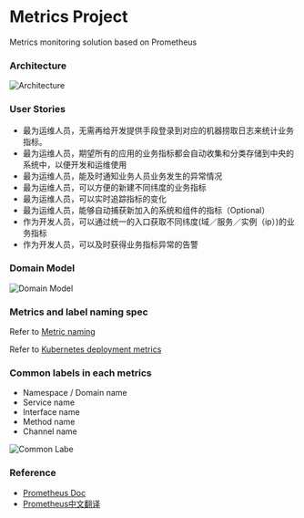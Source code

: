 # Metrics Project
Metrics monitoring solution based on Prometheus

### Architecture

![Architecture](https://github.com/cx580/Metrics_Project/blob/master/pic/architecture.png)

### User Stories

- 最为运维人员，无需再给开发提供手段登录到对应的机器捞取日志来统计业务指标。
- 最为运维人员，期望所有的应用的业务指标都会自动收集和分类存储到中央的系统中，以便开发和运维使用
- 最为运维人员，能及时通知业务人员业务发生的异常情况
- 最为运维人员，可以方便的新建不同纬度的业务指标
- 最为运维人员，可以实时追踪指标的变化
- 最为运维人员，能够自动捕获新加入的系统和组件的指标（Optional）
- 作为开发人员，可以通过统一的入口获取不同纬度(域／服务／实例（ip）)的业务指标
- 作为开发人员，可以及时获得业务指标异常的告警


### Domain Model

![Domain Model](https://github.com/cx580/Metrics_Project/blob/master/pic/domain.png)

### Metrics and label naming spec

Refer to [Metric naming](https://prometheus.io/docs/practices/naming/)

Refer to [Kubernetes deployment metrics](https://github.com/kubernetes/kube-state-metrics/blob/master/Documentation/deployment-metrics.md)

### Common labels in each metrics

- Namespace / Domain name
- Service name
- Interface name
- Method name
- Channel name

![Common Labe](https://github.com/cx580/Metrics_Project/blob/master/pic/label.png)

### Reference

- [Prometheus Doc](https://prometheus.io/docs/introduction/overview/)
- [Prometheus中文翻译](https://github.com/1046102779/prometheus)

